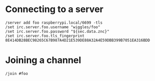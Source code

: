 # Connecting to a server

```
/server add foo raspberrypi.local/6699 -tls
/set irc.server.foo.username "wiggles/foo"
/set irc.server.foo.password "${sec.data.znc}"
/set irc.server.foo.tls_fingerprint 8E414DB28BEC98265C67B987A4D21E539DE88A32A4E59DBB399B7051EA316BDD
```

# Joining a channel

```
/join #foo
```
